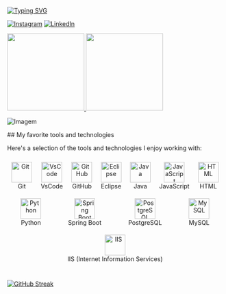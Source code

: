 
[![Typing SVG](https://readme-typing-svg.herokuapp.com?font=Fira+Code&weight=300&size=50&duration=4000&pause=1000&color=2EA44F&center=true&vCenter=true&random=false&width=1000&lines=Why+do+I+feel+so+dissatisfied%3F)](https://git.io/typing-svg)





<!-- Links -->
[![Instagram](https://img.shields.io/badge/Instagram-E4405F?style=for-the-badge&logo=instagram&logoColor=white)](https://www.instagram.com/s-alexandro.s/)
[![LinkedIn](https://img.shields.io/badge/LinkedIn-0077B5?style=for-the-badge&logo=linkedin&logoColor=white)](https://www.linkedin.com/in/alexandro-santos-033280277/)

<!-- GithubStats -->
<div>
  <a href="https://github.com/Alexandro-s">
    <img height="180em" src="https://github-readme-stats.vercel.app/api?username=Alexandro-s&show_icons=true&theme=merko&include_all_commits=true&count_private=true"/>
    <img height="180em" src="https://github-readme-stats.vercel.app/api/top-langs/?username=Alexandro-s&layout=compact&langs_count=6&theme=merko"/>
  </a>
</div>

<!-- Portfolio -->


<!-- GIF -->
<p align="left">
  <img align="center" src="https://github.com/VariableBee/VariableBee/assets/77739311/4e9f41af-6b57-49a7-b15a-74322e96b4d7" alt="Imagem">
</p>
##  My favorite tools and technologies

Here's a selection of the tools and technologies I enjoy working with:

<div style="display: flex; flex-wrap: wrap; justify-content: space-around; align-items: center;">
  <div style="text-align: center; margin: 10px;">
    <img src="https://user-images.githubusercontent.com/25181517/192108372-f71d70ac-7ae6-4c0d-8395-51d8870c2ef0.png" width="48" height="48" alt="Git" />
    <br>Git
  </div>
  <div style="text-align: center; margin: 10px;">
    <img src="https://skillicons.dev/icons?i=vscode" width="48" height="48" alt="VsCode" />
    <br>VsCode
  </div>
  <div style="text-align: center; margin: 10px;">
    <img src="https://skillicons.dev/icons?i=github" width="48" height="48" alt="GitHub" />
    <br>GitHub
  </div>
  <div style="text-align: center; margin: 10px;">
    <img src="https://skillicons.dev/icons?i=eclipse" width="48" height="48" alt="Eclipse" />
    <br>Eclipse
  </div>
  <div style="text-align: center; margin: 10px;">
    <img src="https://skillicons.dev/icons?i=java" width="48" height="48" alt="Java" />
    <br>Java
  </div>
  <div style="text-align: center; margin: 10px;">
    <img src="https://skillicons.dev/icons?i=javascript" width="48" height="48" alt="JavaScript" />
    <br>JavaScript
  </div>
  <div style="text-align: center; margin: 10px;">
    <img src="https://skillicons.dev/icons?i=html" width="48" height="48" alt="HTML" />
    <br>HTML
  </div>
  <div style="text-align: center; margin: 10px;">
    <img src="https://skillicons.dev/icons?i=python" width="48" height="48" alt="Python" />
    <br>Python
  </div>
  <div style="text-align: center; margin: 10px;">
    <img src="https://skillicons.dev/icons?i=spring-boot" width="48" height="48" alt="Spring Boot" />
    <br>Spring Boot
  </div>
  <div style="text-align: center; margin: 10px;">
    <img src="https://skillicons.dev/icons?i=postgres" width="48" height="48" alt="PostgreSQL" />
    <br>PostgreSQL
  </div>
  <div style="text-align: center; margin: 10px;">
    <img src="https://skillicons.dev/icons?i=mysql" width="48" height="48" alt="MySQL" />
    <br>MySQL
  </div>
  <div style="text-align: center; margin: 10px;">
    <img src="https://skillicons.dev/icons?i=iisex" width="48" height="48" alt="IIS" />
    <br>IIS (Internet Information Services)
  </div>
</div>


<br>

<div>

[![GitHub Streak](https://github-readme-streak-stats.herokuapp.com?user=Alexandro-s&theme=gotham&locale=pt_BR&date_format=n%2Fj%5B%2FY%5D&card_width=900)](https://git.io/streak-stats)

</div>
